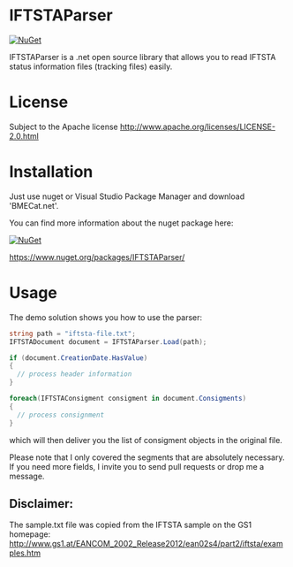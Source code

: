 # IFTSTAParser
[![NuGet](https://img.shields.io/nuget/v/BMECat.net?color=blue)](https://www.nuget.org/packages/IFTSTAParser/)

IFTSTAParser  is a .net open source library that allows you to read IFTSTA status information files (tracking files) easily.

# License
Subject to the Apache license http://www.apache.org/licenses/LICENSE-2.0.html

# Installation
Just use nuget or Visual Studio Package Manager and download 'BMECat.net'.

You can find more information about the nuget package here:

[![NuGet](https://img.shields.io/nuget/v/BMECat.net?color=blue)](https://www.nuget.org/packages/IFTSTAParser/)

https://www.nuget.org/packages/IFTSTAParser/

# Usage

The demo solution shows you how to use the parser:


```csharp
string path = "iftsta-file.txt";
IFTSTADocument document = IFTSTAParser.Load(path);

if (document.CreationDate.HasValue)
{
  // process header information
}

foreach(IFTSTAConsigment consigment in document.Consigments)
{
  // process consignment
}
```

which will then deliver you the list  of consigment objects in the original file.

Please note that I only covered the segments that are absolutely necessary. If you need more fields, I invite you to send pull requests or drop me a message.

## Disclaimer:
The sample.txt file was copied from the IFTSTA sample on the GS1 homepage:
http://www.gs1.at/EANCOM_2002_Release2012/ean02s4/part2/iftsta/examples.htm
